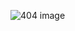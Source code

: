 ![404 image](https://raw.githubusercontent.com/TiltedAngle/tiltedangle.github.io/main/images/Screenshot%202022-10-11%20at%2007.22.32.png)
